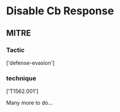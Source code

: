 # Disable Cb Response

## MITRE

### Tactic
['defense-evasion']

### technique
['T1562.001']

Many more to do...
